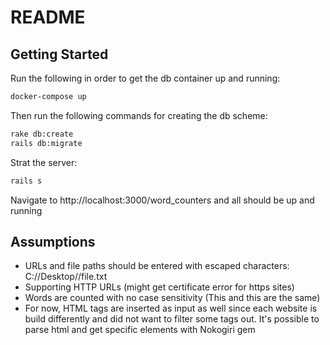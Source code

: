 # README

## Getting Started

Run the following in order to get the db container up and running:

```bash
docker-compose up
```

Then run the following commands for creating the db scheme:

```bash
rake db:create
rails db:migrate
```

Strat the server:

```bash
rails s
```

Navigate to http://localhost:3000/word_counters and all should be up and running

## Assumptions

- URLs and file paths should be entered with escaped characters: C://Desktop//file.txt
- Supporting HTTP URLs (might get certificate error for https sites)
- Words are counted with no case sensitivity (This and this are the same)
- For now, HTML tags are inserted as input as well since each website is build differently and
  did not want to filter some tags out. It's possible to parse html and get specific elements with Nokogiri gem
